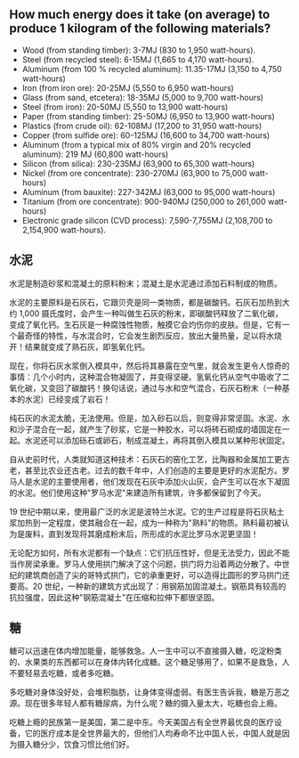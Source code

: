 ## How much energy does it take (on average) to produce 1 kilogram of the following materials?

- Wood (from standing timber): 3-7MJ (830 to 1,950 watt-hours).
- Steel (from recycled steel): 6-15MJ (1,665 to 4,170 watt-hours).
- Aluminum (from 100 % recycled aluminum): 11.35-17MJ (3,150 to 4,750 watt-hours)
- Iron (from iron ore): 20-25MJ (5,550 to 6,950 watt-hours)
- Glass (from sand, etcetera): 18-35MJ (5,000 to 9,700 watt-hours)
- Steel (from iron): 20-50MJ (5,550 to 13,900 watt-hours)
- Paper (from standing timber): 25-50MJ (6,950 to 13,900 watt-hours)
- Plastics (from crude oil): 62-108MJ (17,200 to 31,950 watt-hours)
- Copper (from sulfide ore): 60-125MJ (16,600 to 34,700 watt-hours)
- Aluminum (from a typical mix of 80% virgin and 20% recycled aluminum): 219 MJ (60,800 watt-hours)
- Silicon (from silica): 230-235MJ (63,900 to 65,300 watt-hours)
- Nickel (from ore concentrate): 230-270MJ (63,900 to 75,000 watt-hours)
- Aluminum (from bauxite): 227-342MJ (63,000 to 95,000 watt-hours)
- Titanium (from ore concentrate): 900-940MJ (250,000 to 261,000 watt-hours)
- Electronic grade silicon (CVD process): 7,590-7,755MJ (2,108,700 to 2,154,900 watt-hours).

## 水泥

水泥是制造砂浆和混凝土的原料粉末；混凝土是水泥通过添加石料制成的物质。

水泥的主要原料是石灰石，它跟贝壳是同一类物质，都是碳酸钙。石灰石加热到大约 1,000 摄氏度时，会产生一种叫做生石灰的粉末，即碳酸钙释放了二氧化碳，变成了氧化钙。生石灰是一种腐蚀性物质，触摸它会灼伤你的皮肤。但是，它有一个最奇怪的特性，与水混合时，它会发生剧烈反应，放出大量热量，足以将水烧开！结果就变成了熟石灰，即氢氧化钙。

现在，你将石灰水浆倒入模具中，然后将其暴露在空气里，就会发生更令人惊奇的事情：几个小时内，这种混合物凝固了，并变得坚硬。氢氧化钙从空气中吸收了二氧化碳，又变回了碳酸钙！换句话说，通过与水和空气混合，石灰石粉末（一种基本的水泥）已经变成了岩石！

纯石灰的水泥太脆，无法使用。但是，加入砂石以后，则变得非常坚固。水泥、水和沙子混合在一起，就产生了砂浆，它是一种胶水，可以将砖石砌成的墙固定在一起。水泥还可以添加砾石或卵石，制成混凝土，再将其倒入模具以某种形状固定。

自从史前时代，人类就知道这种技术：石灰石的窑化工艺，比陶器和金属加工更古老，甚至比农业还古老。过去的数千年中，人们创造的主要是更好的水泥配方。罗马人是水泥的主要使用者，他们发现在石灰中添加火山灰，会产生可以在水下凝固的水泥。他们使用这种"罗马水泥"来建造所有建筑，许多都保留到了今天。

19 世纪中期以来，使用最广泛的水泥是波特兰水泥。它的生产过程是将石灰粘土浆加热到一定程度，使其融合在一起，成为一种称为"熟料"的物质。熟料最初被认为是废料，直到发现将其磨成粉末后，所形成的水泥比罗马水泥更坚固！

无论配方如何，所有水泥都有一个缺点：它们抗压性好，但是无法受力，因此不能当作房梁承重。罗马人使用拱门解决了这个问题，拱门将力沿着两边分散了。中世纪的建筑商创造了尖的哥特式拱门，它的承重更好，可以造得比圆形的罗马拱门还要高。20 世纪，一种新的建筑方式出现了：用钢筋加固混凝土。钢筋具有较高的抗拉强度，因此这种"钢筋混凝土"在压缩和拉伸下都很坚固。

## 糖

糖可以迅速在体内增加能量，能够救急。人一生中可以不直接摄入糖，吃淀粉类的、水果类的东西都可以在身体内转化成糖。这个糖足够用了，如果不是救急，人不要轻易去吃糖，或者多吃糖。

多吃糖对身体没好处，会堆积脂肪，让身体变得虚弱。有医生告诉我，糖是万恶之源。现在很多年轻人都有糖尿病，为什么呢？糖的摄入量太大，吃糖也会上瘾。

吃糖上瘾的民族第一是美国，第二是中东。今天美国占有全世界最优良的医疗设备，它的医疗成本是全世界最大的，但他们人均寿命不比中国人长，中国人就是因为摄入糖分少，饮食习惯比他们好。

